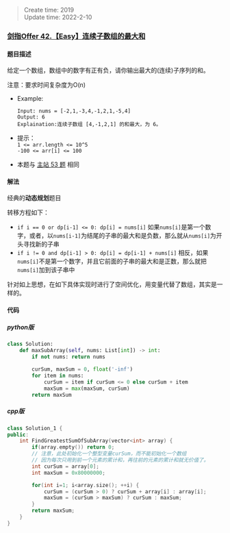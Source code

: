 > Create time: 2019  
> Update time: 2022-2-10

### [剑指Offer 42.【Easy】连续子数组的最大和](https://leetcode-cn.com/problems/lian-xu-zi-shu-zu-de-zui-da-he-lcof/)
#### 题目描述
给定一个数组，数组中的数字有正有负，请你输出最大的(连续)子序列的和。

注意：要求时间复杂度为O(n)  

- Example:
    ```
    Input: nums = [-2,1,-3,4,-1,2,1,-5,4]
    Output: 6
    Explaination:连续子数组 [4,-1,2,1] 的和最大，为 6。
    ```  
- 提示：  
   `1 <= arr.length <= 10^5`  
   `-100 <= arr[i] <= 100`

- 本题与 [主站 53 题](https://leetcode-cn.com/problems/maximum-subarray/) 相同

#### 解法
经典的**动态规划**题目  

转移方程如下：  
- `if i == 0 or dp[i-1] <= 0: dp[i] = nums[i]` 如果`nums[i]`是第一个数字，或者，以`nums[i-1]`为结尾的子串的最大和是负数，那么就从`nums[i]`为开头寻找新的子串  
- `if i != 0 and dp[i-1] > 0: dp[i] = dp[i-1] + nums[i]` 相反，如果`nums[i]`不是第一个数字，并且它前面的子串的最大和是正数，那么就把`nums[i]`加到该子串中

针对如上思想，在如下具体实现时进行了空间优化，用变量代替了数组，其实是一样的。  

#### 代码
##### python版
```python
class Solution:
    def maxSubArray(self, nums: List[int]) -> int:
        if not nums: return nums
        
        curSum, maxSum = 0, float('-inf')
        for item in nums:
            curSum = item if curSum <= 0 else curSum + item
            maxSum = max(maxSum, curSum)
        return maxSum
```

##### cpp版
```cpp
class Solution_1 {
public:
    int FindGreatestSumOfSubArray(vector<int> array) {
        if(array.empty()) return 0;
        // 注意，此处初始化一个整型变量curSum，而不能初始化一个数组
        // 因为每次只用到前一个元素的累计和，再往前的元素的累计和就无价值了。
        int curSum = array[0];
        int maxSum = 0x80000000;

        for(int i=1; i<array.size(); ++i) {
            curSum = (curSum > 0) ? curSum + array[i] : array[i];
            maxSum = (curSum > maxSum) ? curSum : maxSum;
        }
        return maxSum;
    }
}
```